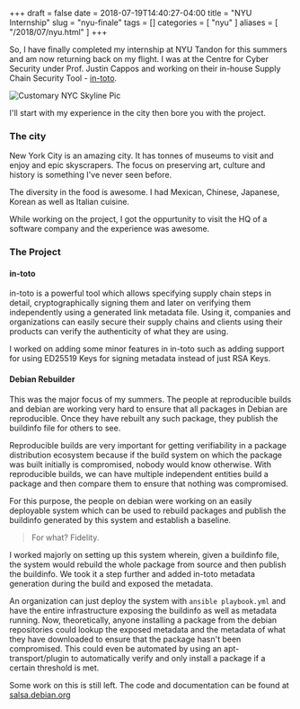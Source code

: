 +++
draft = false
date = 2018-07-19T14:40:27-04:00
title = "NYU Internship"
slug = "nyu-finale"
tags = []
categories = [ "nyu" ]
aliases = [ "/2018/07/nyu.html" ]
+++

So, I have finally completed my internship at NYU Tandon for this summers
and am now returning back on my flight. I was at the Centre for
Cyber Security under Prof. Justin Cappos and working on their in-house
Supply Chain Security Tool - [in-toto](http://in-toto.io).

![Customary NYC Skyline Pic](/images/nyc-skyline.jpg "Customary NYC Skyline Pic")

I'll start with my experience in the city then bore you with the project.

### The city

New York City is an amazing city. It has tonnes of museums to visit and enjoy
and epic skyscrapers. The focus on preserving art, culture and history is something
I've never seen before.

<!-- 
I visited all of the following museums:

* Metropolitan Museum of Modern Art (Starry Night!!)
* Intrepid Sea, Air and Space Museum (Space Shuttle Enterprise!! A Submarine!!)
* The Met
* Brooklyn Musuem
* 9/11 Memorial Museum
* Ellis Island Musuem
-->

The diversity in the food is awesome. I had Mexican, Chinese,
Japanese, Korean as well as Italian cuisine.

While working on the project, I got the oppurtunity to visit the HQ of a software company
and the experience was awesome.

### The Project

#### in-toto

in-toto is a powerful tool which allows specifying supply chain steps in
detail, cryptographically signing them and later on verifying them independently
using a generated link metadata file. Using it, companies and organizations can
easily secure their supply chains and clients using their products can
verify the authenticity of what they are using.

I worked on adding some minor features in in-toto such as adding support for using
ED25519 Keys for signing metadata instead of just RSA Keys.

#### Debian Rebuilder

This was the major focus of my summers. The people at reproducible builds and debian
are working very hard to ensure that all packages in Debian are reproducible. Once they
have rebuilt any such package, they publish the buildinfo file for others to see.

Reproducible builds are very important for getting verifiability in a package distribution ecosystem
because if the build system on which the package was built initially is compromised, nobody would know
otherwise. With reproducible builds, we can have multiple independent entities build a package and then
compare them to ensure that nothing was compromised.

For this purpose, the people on debian were working on an easily deployable system which can be used
to rebuild packages and publish the buildinfo generated by this system
and establish a baseline.

> For what?
> Fidelity.

I worked majorly on setting up this system wherein, given a buildinfo file, the system would rebuild
the whole package from source and then publish the buildinfo. We took it a step further and added
in-toto metadata generation during the build and exposed the metadata.

An organization can just deploy the system with `ansible playbook.yml` and have the entire
infrastructure exposing the buildinfo as well as metadata running. Now, theoretically, anyone
installing a package from the debian repositories could lookup the exposed metadata and the metadata
of what they have downloaded to ensure that the package hasn't been compromised. This could even
be automated by using an apt-transport/plugin to automatically verify and only install a
package if a certain threshold is met.

Some work on this is still left. The code and documentation can be found at
[salsa.debian.org](https://salsa.debian.org/yashsriv-guest/debian-rebuilder-setup/tree/integrate-srebuild)
